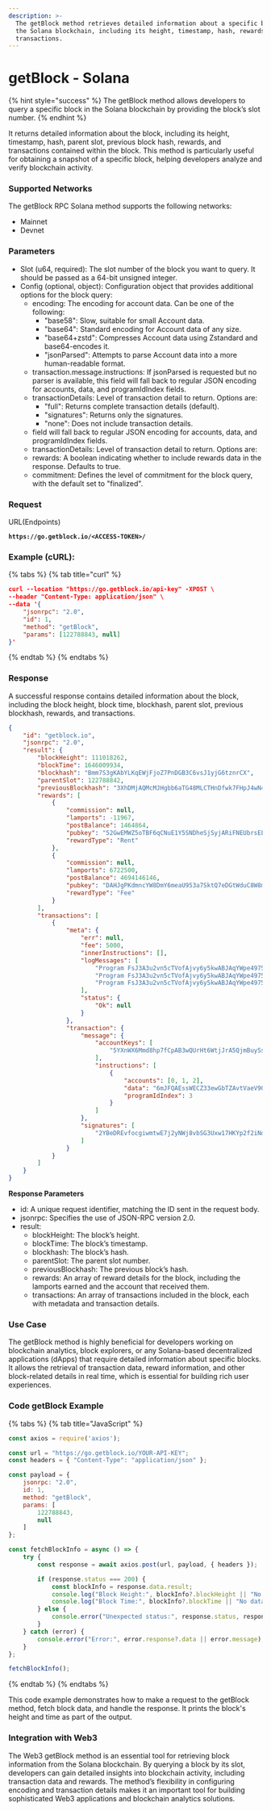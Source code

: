 ```yaml
---
description: >-
  The getBlock method retrieves detailed information about a specific block on
  the Solana blockchain, including its height, timestamp, hash, rewards, and
  transactions.
---
```


# getBlock - Solana

{% hint style="success" %}
The getBlock method allows developers to query a specific block in the Solana blockchain by providing the block’s slot number.
{% endhint %}

It returns detailed information about the block, including its height, timestamp, hash, parent slot, previous block hash, rewards, and transactions contained within the block. This method is particularly useful for obtaining a snapshot of a specific block, helping developers analyze and verify blockchain activity.

### **Supported Networks**

The getBlock RPC Solana method supports the following networks:

* Mainnet
* Devnet

### Parameters

* Slot (u64, required): The slot number of the block you want to query. It should be passed as a 64-bit unsigned integer.
* Config (optional, object): Configuration object that provides additional options for the block query:
  * encoding: The encoding for account data. Can be one of the following:
    * "base58": Slow, suitable for small Account data.
    * "base64": Standard encoding for Account data of any size.
    * "base64+zstd": Compresses Account data using Zstandard and base64-encodes it.
    * "jsonParsed": Attempts to parse Account data into a more human-readable format.
  * transaction.message.instructions: If jsonParsed is requested but no parser is available, this field will fall back to regular JSON encoding for accounts, data, and programIdIndex fields.
  * transactionDetails: Level of transaction detail to return. Options are:
    * "full": Returns complete transaction details (default).
    * "signatures": Returns only the signatures.
    * "none": Does not include transaction details.
  * field will fall back to regular JSON encoding for accounts, data, and programIdIndex fields.
  * transactionDetails: Level of transaction detail to return. Options are:
  * rewards: A boolean indicating whether to include rewards data in the response. Defaults to true.
  * commitment: Defines the level of commitment for the block query, with the default set to "finalized".

### Request

URL(Endpoints)

<pre class="language-json" data-full-width="false"><code class="lang-json"><strong>https://go.getblock.io/&#x3C;ACCESS-TOKEN>/
</strong></code></pre>

### Example (cURL):

{% tabs %}
{% tab title="curl" %}
```json
curl --location "https://go.getblock.io/api-key" -XPOST \
--header "Content-Type: application/json" \
--data '{
    "jsonrpc": "2.0",
    "id": 1,
    "method": "getBlock",
    "params": [122788843, null]
}'
```
{% endtab %}
{% endtabs %}

### Response

A successful response contains detailed information about the block, including the block height, block time, blockhash, parent slot, previous blockhash, rewards, and transactions.

```json
{
    "id": "getblock.io",
    "jsonrpc": "2.0",
    "result": {
        "blockHeight": 111018262,
        "blockTime": 1646009934,
        "blockhash": "Bmm7S3gKAbYLKqEWjFjoZ7PnDGB3C6vsJ1yjG6tznrCX",
        "parentSlot": 122788842,
        "previousBlockhash": "3XhDMjAQMcMJHgbb6aTG48MLCTHnDfwk7FHpJ4wN4ymj",
        "rewards": [
            {
                "commission": null,
                "lamports": -11967,
                "postBalance": 1464864,
                "pubkey": "52GwEMWZ5oTBF6qCNuE1Y5SNDheSjSyjARiFNEUbrsEL",
                "rewardType": "Rent"
            },
            {
                "commission": null,
                "lamports": 6722500,
                "postBalance": 4694146146,
                "pubkey": "DAHJgPKdmncYW8DmY6meaU953a7SktQ7eDGtWduC8W8m",
                "rewardType": "Fee"
            }
        ],
        "transactions": [
            {
                "meta": {
                    "err": null,
                    "fee": 5000,
                    "innerInstructions": [],
                    "logMessages": [
                        "Program FsJ3A3u2vn5cTVofAjvy6y5kwABJAqYWpe4975bi2epH invoke [1]",
                        "Program FsJ3A3u2vn5cTVofAjvy6y5kwABJAqYWpe4975bi2epH consumed 32275 of 200000 compute units",
                        "Program FsJ3A3u2vn5cTVofAjvy6y5kwABJAqYWpe4975bi2epH success"
                    ],
                    "status": {
                        "Ok": null
                    }
                },
                "transaction": {
                    "message": {
                        "accountKeys": [
                            "5YXnWX6Mmd8hp7fCpAB3wQUrHt6WtjJrA5QjmBuySsDP"
                        ],
                        "instructions": [
                            {
                                "accounts": [0, 1, 2],
                                "data": "6mJFQAEssWECZ33ewGbTZAvtVaeV9QBGxMZvAabzAeqe7ffgxn9zbR",
                                "programIdIndex": 3
                            }
                        ]
                    },
                    "signatures": [
                        "2YBeDREvfocgiwmtwE7j2yNWj8vbSG3Uxw17HKYp2f2iNoBy3ps7MuTdQ31PPY5AmAEghgoKJbTGUn25m3SUY96c"
                    ]
                }
            }
        ]
    }
}

```

**Response Parameters**

* id: A unique request identifier, matching the ID sent in the request body.
* jsonrpc: Specifies the use of JSON-RPC version 2.0.
* result:
  * blockHeight: The block’s height.
  * blockTime: The block’s timestamp.
  * blockhash: The block’s hash.
  * parentSlot: The parent slot number.
  * previousBlockhash: The previous block’s hash.
  * rewards: An array of reward details for the block, including the lamports earned and the account that received them.
  * transactions: An array of transactions included in the block, each with metadata and transaction details.

### Use Case

The getBlock method is highly beneficial for developers working on blockchain analytics, block explorers, or any Solana-based decentralized applications (dApps) that require detailed information about specific blocks. It allows the retrieval of transaction data, reward information, and other block-related details in real time, which is essential for building rich user experiences.

### Code getBlock Example

{% tabs %}
{% tab title="JavaScript" %}
```javascript
const axios = require('axios');

const url = "https://go.getblock.io/YOUR-API-KEY";
const headers = { "Content-Type": "application/json" };

const payload = {
    jsonrpc: "2.0",
    id: 1, 
    method: "getBlock",
    params: [
        122788843,
        null
    ]
};

const fetchBlockInfo = async () => {
    try {
        const response = await axios.post(url, payload, { headers });

        if (response.status === 200) {
            const blockInfo = response.data.result;
            console.log("Block Height:", blockInfo?.blockHeight || "No data available");
            console.log("Block Time:", blockInfo?.blockTime || "No data available");
        } else {
            console.error("Unexpected status:", response.status, response.statusText);
        }
    } catch (error) {
        console.error("Error:", error.response?.data || error.message);
    }
};

fetchBlockInfo();

```
{% endtab %}
{% endtabs %}

This code example demonstrates how to make a request to the getBlock method, fetch block data, and handle the response. It prints the block's height and time as part of the output.

### Integration with Web3

The Web3 getBlock method is an essential tool for retrieving block information from the Solana blockchain. By querying a block by its slot, developers can gain detailed insights into blockchain activity, including transaction data and rewards. The method’s flexibility in configuring encoding and transaction details makes it an important tool for building sophisticated Web3 applications and blockchain analytics solutions.
